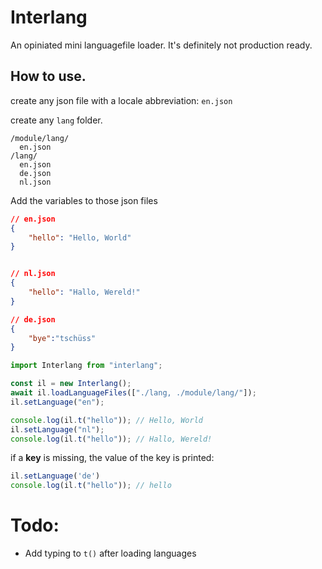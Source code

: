 # Interlang
An opiniated mini languagefile loader.
It's definitely not production ready.

## How to use.
create any json file with a locale abbreviation: `en.json`

create any `lang` folder.

```
/module/lang/
  en.json
/lang/
  en.json
  de.json
  nl.json
```

Add the variables to those json files
```json
// en.json
{
    "hello": "Hello, World"
}


// nl.json
{
    "hello": "Hallo, Wereld!"
}

// de.json
{
    "bye":"tschüss"
}
```
```js
import Interlang from "interlang";

const il = new Interlang();
await il.loadLanguageFiles(["./lang, ./module/lang/"]);
il.setLanguage("en");

console.log(il.t("hello")); // Hello, World
il.setLanguage("nl");
console.log(il.t("hello")); // Hallo, Wereld!
```

if a **key** is missing, the value of the key is printed:

```js
il.setLanguage('de')
console.log(il.t("hello")); // hello
```

# Todo:
* Add typing to `t()` after loading languages

